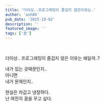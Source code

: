 ```yaml
---
title: '더이상..프로그래밍이 즐겁지 않은이유는.'
author: 'ash84'
pub_date: '2015-10-02'
description: ''
featured_image: ''
tags: ['꿈']
---
```



 

더이상.. 프로그래밍이 즐겁지 않은 이유는 왜일까..?

내가 있는 곳때문인지..  
 아니면  
 내가 문제인지..

현실은 차갑고 냉정하다.  
 난 여전히 꿈을 꾸고 싶다.



